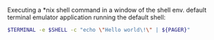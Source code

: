 Executing a *nix shell command in a window of the shell env. default terminal emulator application running the default shell:

```sh
$TERMINAL -e $SHELL -c "echo \"Hello world\!\" | ${PAGER}"
```
